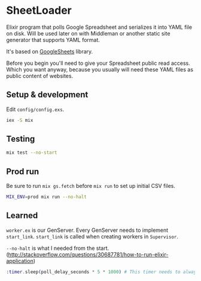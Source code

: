 # SheetLoader

Elixir program that polls Google Spreadsheet and serializes it into YAML file on disk.
Will be used later on with Middleman or another static site generator that supports YAML format.

It's based on [GoogleSheets](https://github.com/GrandCru/GoogleSheets) library.

Before you begin you'll need to give your Spreadsheet public read access. Which you want anyway, because you usually
will need these YAML files as public content of websites.

## Setup & development

Edit `config/config.exs`.

```sh
iex -S mix
```

## Testing

```sh
mix test --no-start
```

## Prod run

Be sure to run `mix gs.fetch` before `mix run` to set up initial CSV files.

```sh
MIX_ENV=prod mix run --no-halt
```

## Learned

`worker.ex` is our GenServer. Every GenServer needs to implement `start_link`. `start_link` is called when creating
workers in `Supervisor`.

`--no-halt` is what I needed from the start. (http://stackoverflow.com/questions/30687781/how-to-run-elixir-application)

```elixir
:timer.sleep(poll_delay_seconds * 5 * 1000) # This timer needs to always be more than poll_delay_seconds
